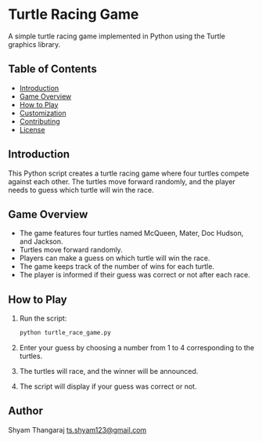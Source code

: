 # Turtle Racing Game

A simple turtle racing game implemented in Python using the Turtle graphics library.

## Table of Contents

- [Introduction](#introduction)
- [Game Overview](#game-overview)
- [How to Play](#how-to-play)
- [Customization](#customization)
- [Contributing](#contributing)
- [License](#license)

## Introduction

This Python script creates a turtle racing game where four turtles compete against each other. The turtles move forward randomly, and the player needs to guess which turtle will win the race.

## Game Overview

- The game features four turtles named McQueen, Mater, Doc Hudson, and Jackson.
- Turtles move forward randomly.
- Players can make a guess on which turtle will win the race.
- The game keeps track of the number of wins for each turtle.
- The player is informed if their guess was correct or not after each race.

## How to Play

1. Run the script:

   ```bash
   python turtle_race_game.py
    ```
2. Enter your guess by choosing a number from 1 to 4 corresponding to the turtles.
3. The turtles will race, and the winner will be announced.
4. The script will display if your guess was correct or not.

## Author

Shyam Thangaraj ts.shyam123@gmail.com
